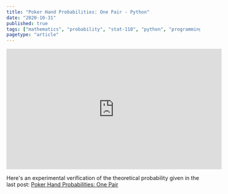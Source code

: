 ```yaml
---
title: "Poker Hand Probabilities: One Pair - Python"
date: "2020-10-31"
published: true
tags: ["mathematics", "probability", "stat-110", "python", "programming"]
pagetype: "article"
---
```


<iframe width="560" height="315" src="https://www.youtube.com/embed/SOzXu33qFMo" frameborder="0" allow="accelerometer; autoplay; clipboard-write; encrypted-media; gyroscope; picture-in-picture" allowfullscreen></iframe>

Here's an experimental verification of the theoretical probability given in the last post: [Poker Hand Probabilities: One Pair](https://willward.netlify.app/stat110-ch1-poker-hand-probabilities/)